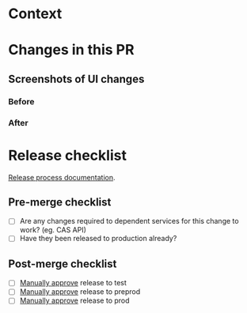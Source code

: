 # Context

<!-- Is there a Trello ticket you can link to? -->
<!-- Do you need to add any environment variables? -->
<!-- Is an ADR required? An ADR should be added if this PR introduces a change to the architecture. -->

# Changes in this PR

## Screenshots of UI changes

### Before

### After

# Release checklist

[Release process
documentation](https://dsdmoj.atlassian.net/wiki/spaces/AP/pages/edit-v2/4247847062?draftShareId=a1c360ab-bd31-4db1-aae3-7cc002761de9).

## Pre-merge checklist

- [ ] Are any changes required to dependent services for this change to work?
  (eg. CAS API)
- [ ] Have they been released to production already?

## Post-merge checklist

- [ ] [Manually
  approve](https://dsdmoj.atlassian.net/wiki/spaces/AP/pages/4247847062/Release+process#Manual-releases)
  release to test
- [ ] [Manually
  approve](https://dsdmoj.atlassian.net/wiki/spaces/AP/pages/4247847062/Release+process#Manual-releases)
  release to preprod
- [ ] [Manually
  approve](https://dsdmoj.atlassian.net/wiki/spaces/AP/pages/4247847062/Release+process#Manual-releases)
  release to prod

<!-- Should a release fail at any step, you as the author should now lead the work to
fix it as soon as possible. You can monitor deployment failures in CircleCI
itself and application errors are found in
[Sentry](https://ministryofjustice.sentry.io/issues/?project=4504129156218880&referrer=sidebar&statsPeriod=24h).
Both events should be automatically sent to our [Slack
channel](https://mojdt.slack.com/archives/C048BJS7S2F). -->
